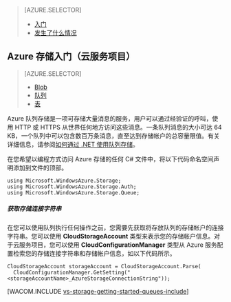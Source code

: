 <properties title="Azure 存储入门" pageTitle="Azure 存储入门" metaKeywords="Azure, Getting Started, Storage" description="" services="storage" documentationCenter="" authors="ghogen, kempb" />

<tags 
wacn.date="04/11/2015"
ms.service="storage" ms.workload="web" ms.tgt_pltfrm="na" ms.devlang="na" ms.topic="article" ms.date="02/02/2015" ms.author="ghogen, kempb"></tags>

> [AZURE.SELECTOR]
>
> -   [入门][入门]
> -   [发生了什么情况][发生了什么情况]

## Azure 存储入门（云服务项目）

> [AZURE.SELECTOR]
>
> -   [Blob][Blob]
> -   [队列][入门]
> -   [表][表]

Azure 队列存储是一项可存储大量消息的服务，用户可以通过经验证的呼叫，使用 HTTP 或 HTTPS 从世界任何地方访问这些消息。一条队列消息的大小可达 64 KB，一个队列中可以包含数百万条消息，直至达到存储帐户的总容量限值。有关详细信息，请参阅[如何通过 .NET 使用队列存储][如何通过 .NET 使用队列存储]。

在您希望以编程方式访问 Azure 存储的任何 C# 文件中，将以下代码命名空间声明添加到文件的顶部。

    using Microsoft.WindowsAzure.Storage;
    using Microsoft.WindowsAzure.Storage.Auth;
    using Microsoft.WindowsAzure.Storage.Queue;

##### 获取存储连接字符串

在您可以使用队列执行任何操作之前，您需要先获取将存放队列的存储帐户的连接字符串。您可以使用 **CloudStorageAccount** 类型来表示您的存储帐户信息。对于云服务项目，您可以使用 **CloudConfigurationManager** 类型从 Azure 服务配置检索您的存储连接字符串和存储帐户信息，如以下代码所示。

    CloudStorageAccount storageAccount = CloudStorageAccount.Parse(
      CloudConfigurationManager.GetSetting("<storageAccountName>_AzureStorageConnectionString"));

[WACOM.INCLUDE [vs-storage-getting-started-queues-include](../includes/vs-storage-getting-started-queues-include.md)]

  [入门]: /zh-cn/documentation/articles/vs-storage-cloud-services-getting-started-queues/
  [发生了什么情况]: /zh-cn/documentation/articles/vs-storage-cloud-services-what-happened/
  [Blob]: /zh-cn/documentation/articles/vs-storage-cloud-services-getting-started-blobs
  [表]: /zh-cn/documentation/articles/vs-storage-cloud-services-getting-started-tables/
  [如何通过 .NET 使用队列存储]: /zh-cn/documentation/articles/storage-dotnet-how-to-use-queues/ "如何通过 .NET 使用队列存储"
  [vs-storage-getting-started-queues-include]: ../includes/vs-storage-getting-started-queues-include.md
